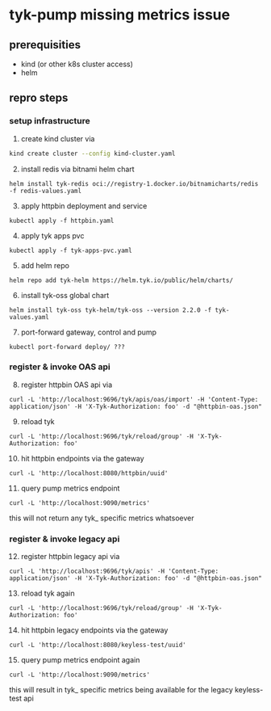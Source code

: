 # tyk-pump missing metrics issue

## prerequisities

- kind (or other k8s cluster access)
- helm

## repro steps

### setup infrastructure

1. create kind cluster via 

```bash 
kind create cluster --config kind-cluster.yaml
```

2. install redis via bitnami helm chart

```shell
helm install tyk-redis oci://registry-1.docker.io/bitnamicharts/redis -f redis-values.yaml
```

3. apply httpbin deployment and service 

```shell 
kubectl apply -f httpbin.yaml
```

4. apply tyk apps pvc 

```shell 
kubectl apply -f tyk-apps-pvc.yaml
```

5. add helm repo 

```shell 
helm repo add tyk-helm https://helm.tyk.io/public/helm/charts/
```

6. install tyk-oss global chart 

```shell 
helm install tyk-oss tyk-helm/tyk-oss --version 2.2.0 -f tyk-values.yaml
```

7. port-forward gateway, control and pump 

```shell
kubectl port-forward deploy/ ???
```

### register & invoke OAS api

8. register httpbin OAS api via 

```shell 
curl -L 'http://localhost:9696/tyk/apis/oas/import' -H 'Content-Type: application/json' -H 'X-Tyk-Authorization: foo' -d "@httpbin-oas.json"
```

9. reload tyk 

```shell 
curl -L 'http://localhost:9696/tyk/reload/group' -H 'X-Tyk-Authorization: foo'
```

10. hit httpbin endpoints via the gateway

```shell
curl -L 'http://localhost:8080/httpbin/uuid'
```

11. query pump metrics endpoint

```shell
curl -L 'http://localhost:9090/metrics'
```

this will not return any tyk_ specific metrics whatsoever

### register & invoke legacy api

12. register httpbin legacy api via

```shell
curl -L 'http://localhost:9696/tyk/apis' -H 'Content-Type: application/json' -H 'X-Tyk-Authorization: foo' -d "@httpbin-oas.json"
```

13. reload tyk again

```shell 
curl -L 'http://localhost:9696/tyk/reload/group' -H 'X-Tyk-Authorization: foo'
```

14. hit httpbin legacy endpoints via the gateway

```shell
curl -L 'http://localhost:8080/keyless-test/uuid'
```

15. query pump metrics endpoint again

```shell
curl -L 'http://localhost:9090/metrics'
```

this will result in tyk_ specific metrics being available for the legacy keyless-test api